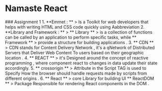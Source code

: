 <h1>Namaste React</h1>
### Assignment 1 
1. **Emmet : ** > Is a Toolkit for web developers that helps with writing HTML and CSS code quickly using Aabbreviation
2. **Library and Framework : ** > ** Library ** > is a collection of functions can be called by an application to perform specific tasks, while ** Framework ** > provide a structure for building applications . 
3. ** CDN ** > CDN stands for Content Delivery Network ,  it's a qNetwork of Distributed Servers that Deliver Web Content To users based on their geographic location . 
4. ** REACT ** > it's Designed around the concept of reactive programming , where component react to changes in data update their state accordingly.
5. ** crossorigin ** > Attribute in the Script TAG is used to Specify How the browser should handle requests made by scripts from different origins .
6. ** React ** > core Library for building UI  ** ReactDOM ** > Package Responsible for rendering React components in the DOM . 